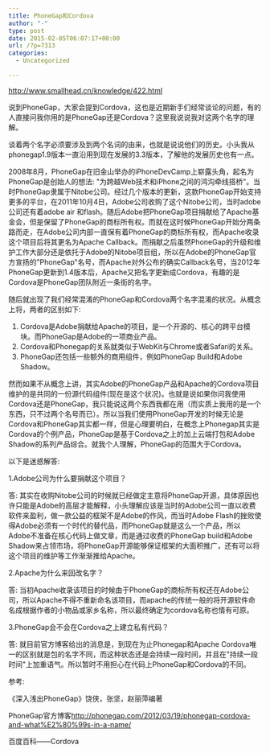 ```yaml
---
title: PhoneGap和Cordova
author: "-"
type: post
date: 2015-02-05T06:07:17+00:00
url: /?p=7313
categories:
  - Uncategorized

---
```

http://www.smallhead.cn/knowledge/422.html

说到PhoneGap，大家会提到Cordova，这也是近期新手们经常谈论的问题，有的人直接问我你用的是PhoneGap还是Cordova？这里我说说我对这两个名字的理解。

谈着两个名字必须要涉及到两个名词的由来，也就是说说他们的历史。小头我从phonegap1.9版本一直沿用到现在发展的3.3版本，了解他的发展历史也有一点。

2008年8月，PhoneGap在旧金山举办的iPhoneDevCamp上崭露头角，起名为PhoneGap是创始人的想法: "为跨越Web技术和iPhone之间的鸿沟牵线搭桥"。当时PhoneGap隶属于Nitobe公司。经过几个版本的更新，这款PhoneGap开始支持更多的平台，在2011年10月4日，Adobe公司收购了这个Nitobe公司，当时adobe公司还有着adobe air 和flash。随后Adobe把PhoneGap项目捐献给了Apache基金会，但是保留了PhoneGap的商标所有权。而就在这时候PhoneGap开始分两条路而走，在Adobe公司内部一直保有着PhoneGap的商标所有权，而Apache收录这个项目后将其更名为Apache Callback。而捐献之后虽然PhoneGap的升级和维护工作大部分还是依托于Adobe的Nitobe项目组，所以在Adobe的PhoneGap官方宣扬的"PhoneGap"名号，而Apache对外公布的确实Callback名号，当2012年PhoneGap更新到1.4版本后，Apache又把名字更新成Cordova，有趣的是Cordova是PhoneGap团队附近一条街的名字。

随后就出现了我们经常混淆的PhoneGap和Cordova两个名字混淆的状况。从概念上将，两者的区别如下: 

  1. Cordova是Adobe捐献给Apache的项目，是一个开源的、核心的跨平台模块。而PhoneGap是Adobe的一项商业产品。
  2. Cordova和Phonegap的关系就类似于WebKit与Chrome或者Safari的关系。
  3. PhoneGap还包括一些额外的商用组件，例如PhoneGap Build和Adobe Shadow。

然而如果不从概念上讲，其实Adobe的PhoneGap产品和Apache的Cordova项目维护的是共同的一份源代码组件(现在是这个状况)。也就是说如果你问我使用Cordova还是PhoneGap，我只能说这两个东西我都在用（而实质上我用的是一个东西，只不过两个名号而已）。所以当我们使用PhoneGap开发的时候无论是Cordova和PhoneGap其实都一样，但是心理要明白，在概念上Phonegap其实是Cordova的个例产品，PhoneGap是基于Cordova之上的加上云端打包和Adobe Shadow的系列产品综合。就我个人理解，PhoneGap的范围大于Cordova。

以下是迷惑解答: 

1.Adobe公司为什么要捐献这个项目？

答: 其实在收购Nitobe公司的时候就已经做定主意将PhoneGap开源，具体原因也许只能是Adobe的高层才能解释，小头理解应该是当时的Adobe公司一直以收费软件来盈利，做一款公益的框架不是Adobe的作风，而当时Adobe Flash的挫败使得Adobe必须有一个时代的替代品，而PhoneGap就是这么一个产品，所以Adobe不准备在核心代码上做文章，而是通过收费的PhoneGap build和Adobe Shadow来占领市场，将PhoneGap开源能够保证框架的大面积推广，还有可以将这个项目的维护等工作渐渐推给Apache。

2.Apache为什么来回改名字？

答: 当初Apache收录该项目的时候由于PhoneGap的商标所有权还在Adobe公司，所以Apache不得不重新命名该项目，而apache的传统一般的将开源软件命名成根据作者的小物品或家乡名称，所以最终确定为cordova名称也情有可原。

3.PhoneGap会不会在Cordova之上建立私有代码？

答: 就目前官方博客给出的消息是，到现在为止Phonegap和Apache Cordova唯一的区别就是包的名字不同，而这种状态还是会持续一段时间，并且在"持续一段时间"上加重语气。所以暂时不用担心在代码上PhoneGap和Cordova的不同。

参考: 

《深入浅出PhoneGap》饶侠，张坚，赵丽萍编著

PhoneGap官方博客<a href="http://phonegap.com/2012/03/19/phonegap-cordova-and-what%E2%80%99s-in-a-name/" rel="external nofollow">http://phonegap.com/2012/03/19/phonegap-cordova-and-what%E2%80%99s-in-a-name/</a>

百度百科——Cordova